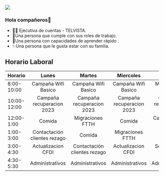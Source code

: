![](https://www.telvista.com/wp-content/uploads/2022/06/Logo-Telvista.png)


### Hola compañeros👋

- 👨🏫 Ejecutiva de cuentas - TELVISTA.
- 💜Una persona que cumple con sus roles de trabajo.
- 👋Una persona con capacidades de aprender rápido .
- ✨Una persona que le gusta estar con su familia.


## Horario Laboral

| Horario 	|Lunes                        |Martes                       |Miercoles                    |Jueves                       |Viernes                      |
|----------	|:---------------------------:|:---------------------------:|:---------------------------:|:---------------------------:|:---------------------------:|
|8:00-10:00 |Campaña Wifi Basico          |Campaña Wifi Basico          |Campaña Wifi Basico          |Migraciones FTTH             |Campaña Wifi Basico          |
|10:00-12:00|Campaña recuperacion 2023    |Campaña recuperacion 2023    |Campaña recuperacion 2023    |Campaña recuperacion 2023    |Campaña recuperacion 2023    |
|12:00-1:00 |Comida                       |Migraciones FTTH             |Comida                       |Campaña Wifi Basico          |Comida                       | 
|1:00-3:00  |Contactación clientes rezago |Comida                       |Migraciones FTTH             |Comida                       |Migraciones FTTH             |
|3:00-4:30  |Actualizacion CFDI           |Contactación clientes rezago |Actualizacion CFDI           |Seguimiento rezago           |Actualizacion CFDI           |
|4:30-5:30  |Administrativos              |Administrativos              |Administrativos              |Administrativos              |Administrativos              |


<!--
**AdileneCabello/AdileneCabello** is a ✨ _special_ ✨ repository because its `README.md` (this file) appears on your GitHub profile.

Here are some ideas to get you started:

- 🔭 I’m currently working on ...
- 🌱 I’m currently learning ...
- 👯 I’m looking to collaborate on ...
- 🤔 I’m looking for help with ...
- 💬 Ask me about ...
- 📫 How to reach me: ...
- 😄 Pronouns: ...
- ⚡ Fun fact: ...
-->

